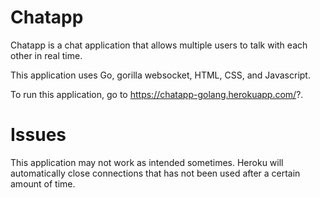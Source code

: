 # Chatapp

Chatapp is a chat application that allows multiple users to talk with each other in real time.

This application uses Go, gorilla websocket, HTML, CSS, and Javascript.

To run this application, go to https://chatapp-golang.herokuapp.com/?.

# Issues
This application may not work as intended sometimes. Heroku will automatically close connections that has not been used after a certain amount of time.

